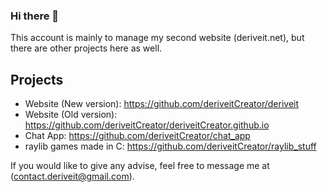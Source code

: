 ### Hi there 👋

This account is mainly to manage my second website (deriveit.net), but there are other projects here as well.

## Projects
- Website (New version): https://github.com/deriveitCreator/deriveit
- Website (Old version): https://github.com/deriveitCreator/deriveitCreator.github.io
- Chat App: https://github.com/deriveitCreator/chat_app
- raylib games made in C: https://github.com/deriveitCreator/raylib_stuff

If you would like to give any advise, feel free to message me at (contact.deriveit@gmail.com).

